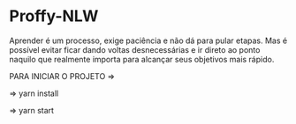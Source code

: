 # Proffy-NLW
Aprender é um processo, exige paciência e não dá para pular etapas. Mas é possível evitar ficar dando voltas desnecessárias e ir direto ao ponto naquilo que realmente importa para alcançar seus objetivos mais rápido.

PARA INICIAR O PROJETO =>

=> yarn install

=> yarn start
